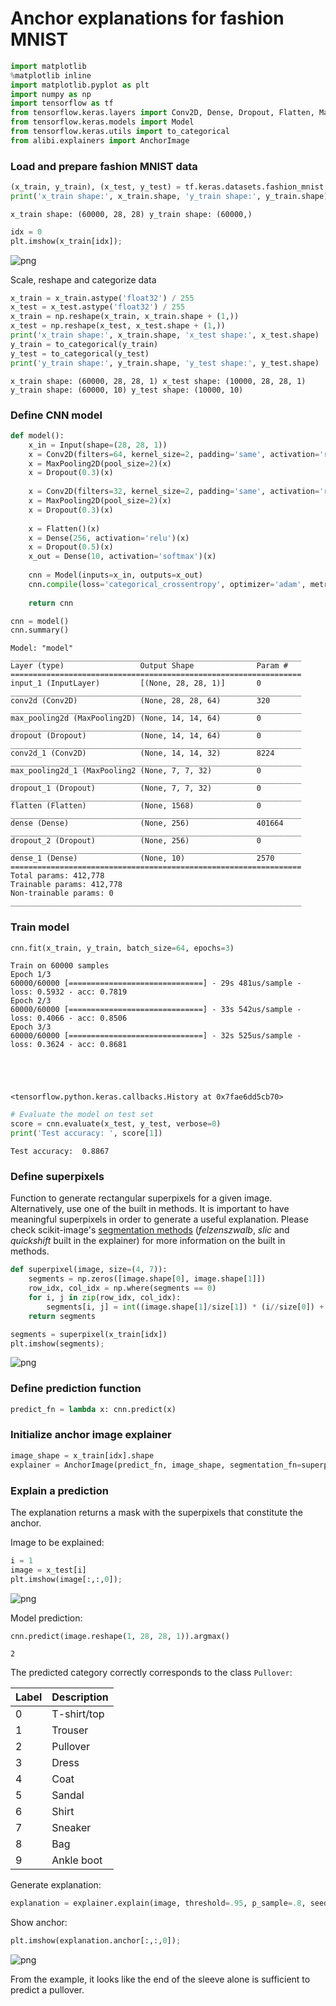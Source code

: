 # Anchor explanations for fashion MNIST


```python
import matplotlib
%matplotlib inline
import matplotlib.pyplot as plt
import numpy as np
import tensorflow as tf
from tensorflow.keras.layers import Conv2D, Dense, Dropout, Flatten, MaxPooling2D, Input
from tensorflow.keras.models import Model
from tensorflow.keras.utils import to_categorical
from alibi.explainers import AnchorImage
```

### Load and prepare fashion MNIST data


```python
(x_train, y_train), (x_test, y_test) = tf.keras.datasets.fashion_mnist.load_data()
print('x_train shape:', x_train.shape, 'y_train shape:', y_train.shape)
```

    x_train shape: (60000, 28, 28) y_train shape: (60000,)



```python
idx = 0
plt.imshow(x_train[idx]);
```


    
![png](anchor_image_fashion_mnist_files/anchor_image_fashion_mnist_4_0.png)
    


Scale, reshape and categorize data


```python
x_train = x_train.astype('float32') / 255
x_test = x_test.astype('float32') / 255
x_train = np.reshape(x_train, x_train.shape + (1,))
x_test = np.reshape(x_test, x_test.shape + (1,))
print('x_train shape:', x_train.shape, 'x_test shape:', x_test.shape)
y_train = to_categorical(y_train)
y_test = to_categorical(y_test)
print('y_train shape:', y_train.shape, 'y_test shape:', y_test.shape)
```

    x_train shape: (60000, 28, 28, 1) x_test shape: (10000, 28, 28, 1)
    y_train shape: (60000, 10) y_test shape: (10000, 10)


### Define CNN model


```python
def model():
    x_in = Input(shape=(28, 28, 1))
    x = Conv2D(filters=64, kernel_size=2, padding='same', activation='relu')(x_in)
    x = MaxPooling2D(pool_size=2)(x)
    x = Dropout(0.3)(x)
    
    x = Conv2D(filters=32, kernel_size=2, padding='same', activation='relu')(x)
    x = MaxPooling2D(pool_size=2)(x)
    x = Dropout(0.3)(x)
    
    x = Flatten()(x)
    x = Dense(256, activation='relu')(x)
    x = Dropout(0.5)(x)
    x_out = Dense(10, activation='softmax')(x)
    
    cnn = Model(inputs=x_in, outputs=x_out)
    cnn.compile(loss='categorical_crossentropy', optimizer='adam', metrics=['accuracy'])
    
    return cnn
```


```python
cnn = model()
cnn.summary()
```

    Model: "model"
    _________________________________________________________________
    Layer (type)                 Output Shape              Param #   
    =================================================================
    input_1 (InputLayer)         [(None, 28, 28, 1)]       0         
    _________________________________________________________________
    conv2d (Conv2D)              (None, 28, 28, 64)        320       
    _________________________________________________________________
    max_pooling2d (MaxPooling2D) (None, 14, 14, 64)        0         
    _________________________________________________________________
    dropout (Dropout)            (None, 14, 14, 64)        0         
    _________________________________________________________________
    conv2d_1 (Conv2D)            (None, 14, 14, 32)        8224      
    _________________________________________________________________
    max_pooling2d_1 (MaxPooling2 (None, 7, 7, 32)          0         
    _________________________________________________________________
    dropout_1 (Dropout)          (None, 7, 7, 32)          0         
    _________________________________________________________________
    flatten (Flatten)            (None, 1568)              0         
    _________________________________________________________________
    dense (Dense)                (None, 256)               401664    
    _________________________________________________________________
    dropout_2 (Dropout)          (None, 256)               0         
    _________________________________________________________________
    dense_1 (Dense)              (None, 10)                2570      
    =================================================================
    Total params: 412,778
    Trainable params: 412,778
    Non-trainable params: 0
    _________________________________________________________________


### Train model


```python
cnn.fit(x_train, y_train, batch_size=64, epochs=3)
```

    Train on 60000 samples
    Epoch 1/3
    60000/60000 [==============================] - 29s 481us/sample - loss: 0.5932 - acc: 0.7819
    Epoch 2/3
    60000/60000 [==============================] - 33s 542us/sample - loss: 0.4066 - acc: 0.8506
    Epoch 3/3
    60000/60000 [==============================] - 32s 525us/sample - loss: 0.3624 - acc: 0.8681





    <tensorflow.python.keras.callbacks.History at 0x7fae6dd5cb70>




```python
# Evaluate the model on test set
score = cnn.evaluate(x_test, y_test, verbose=0)
print('Test accuracy: ', score[1])
```

    Test accuracy:  0.8867


### Define superpixels

Function to generate rectangular superpixels for a given image. Alternatively, use one of the built in methods. It is important to have meaningful superpixels in order to generate a useful explanation. Please check scikit-image's [segmentation methods](http://scikit-image.org/docs/dev/api/skimage.segmentation.html) (*felzenszwalb*, *slic* and *quickshift* built in the explainer) for more information on the built in methods.


```python
def superpixel(image, size=(4, 7)):
    segments = np.zeros([image.shape[0], image.shape[1]])
    row_idx, col_idx = np.where(segments == 0)
    for i, j in zip(row_idx, col_idx):
        segments[i, j] = int((image.shape[1]/size[1]) * (i//size[0]) + j//size[1])
    return segments
```


```python
segments = superpixel(x_train[idx])
plt.imshow(segments);
```


    
![png](anchor_image_fashion_mnist_files/anchor_image_fashion_mnist_15_0.png)
    


### Define prediction function


```python
predict_fn = lambda x: cnn.predict(x)
```

### Initialize anchor image explainer


```python
image_shape = x_train[idx].shape
explainer = AnchorImage(predict_fn, image_shape, segmentation_fn=superpixel)
```

### Explain a prediction

The explanation returns a mask with the superpixels that constitute the anchor.

Image to be explained:


```python
i = 1
image = x_test[i]
plt.imshow(image[:,:,0]);
```


    
![png](anchor_image_fashion_mnist_files/anchor_image_fashion_mnist_21_0.png)
    


Model prediction:


```python
cnn.predict(image.reshape(1, 28, 28, 1)).argmax()
```




    2



The predicted category correctly corresponds to the class `Pullover`:

| Label | Description |
| --- | --- |
| 0 | T-shirt/top |
| 1 | Trouser |
| 2 | Pullover |
| 3 | Dress |
| 4 | Coat |
| 5 | Sandal |
| 6 | Shirt |
| 7 | Sneaker |
| 8 | Bag |
| 9 | Ankle boot |

Generate explanation:


```python
explanation = explainer.explain(image, threshold=.95, p_sample=.8, seed=0)
```

Show anchor:


```python
plt.imshow(explanation.anchor[:,:,0]);
```


    
![png](anchor_image_fashion_mnist_files/anchor_image_fashion_mnist_28_0.png)
    


From the example, it looks like the end of the sleeve alone is sufficient to predict a pullover.
